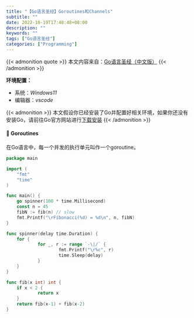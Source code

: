 ```yaml
---
title: "【Go语言圣经】Goroutines和Channels"
subtitle: ""
date: 2022-10-19T17:48:48+08:00
description: ""
keywords: ""
tags: ["Go语言圣经"]
categories: ["Programming"]
---
```


{{< admonition quote >}}
本文内容来自：[Go语言圣经（中文版）](https://golang-china.github.io/gopl-zh/)
{{< /admonition >}}

**环境配置：**
- 系统：*Windows11*
- 编辑器：*vscode*

{{< admonition  >}}
本文假设你已经安装了Go并配置好相关环境，如果你还没有安装Go，请前往Go官方网站进行[下载安装](https://golang.google.cn/dl/)
{{< /admonition >}}

#### 🌱 Goroutines
在Go语言中，每一个并发的执行单元叫作一个goroutine。
```go
package main

import (
	"fmt"
	"time"
)

func main() {
	go spinner(100 * time.Millisecond)
	const n = 45
	fibN := fib(n) // slow
	fmt.Printf("\rFibonacci(%d) = %d\n", n, fibN)
}

func spinner(delay time.Duration) {
	for {
			for _, r := range `-\|/` {
					fmt.Printf("\r%c", r)
					time.Sleep(delay)
			}
	}
}

func fib(x int) int {
	if x < 2 {
			return x
	}
	return fib(x-1) + fib(x-2)
}
```